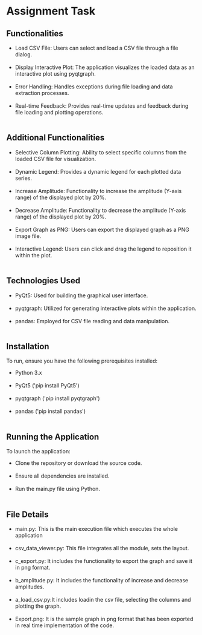# Assignment Task
<h2> Functionalities </h2>
<ul>
<li>Load CSV File: Users can select and load a CSV file through a file dialog.</li><br>
<li>Display Interactive Plot: The application visualizes the loaded data as an interactive plot using pyqtgraph.</li><br>
<li>Error Handling: Handles exceptions during file loading and data extraction processes.</li><br>
<li>Real-time Feedback: Provides real-time updates and feedback during file loading and plotting operations.</li><br>
</ul>

<h2>Additional Functionalities</h2>
<ul>
<li>Selective Column Plotting: Ability to select specific columns from the loaded CSV file for visualization.</li><br>
<li>Dynamic Legend: Provides a dynamic legend for each plotted data series.</li><br>
<li>Increase Amplitude: Functionality to increase the amplitude (Y-axis range) of the displayed plot by 20%.</li><br>
<li>Decrease Amplitude: Functionality to decrease the amplitude (Y-axis range) of the displayed plot by 20%.</li><br>
<li>Export Graph as PNG: Users can export the displayed graph as a PNG image file.</li><br>
<li>Interactive Legend: Users can click and drag the legend to reposition it within the plot.</li><br>
</ul>

<h2>Technologies Used</h2>
<ul>
<li>PyQt5: Used for building the graphical user interface.</li><br>
<li>pyqtgraph: Utilized for generating interactive plots within the application.</li><br>
<li>pandas: Employed for CSV file reading and data manipulation.</li><br>
</ul>

<h2>Installation</h2>
To run, ensure you have the following prerequisites installed:<br>
<ul>
<li>Python 3.x</li><br>
<li>PyQt5 ('pip install PyQt5')</li><br>
<li>pyqtgraph ('pip install pyqtgraph')</li><br>
<li>pandas ('pip install pandas')</li><br>
</ul>

<h2>Running the Application</h2>
To launch the application:<br>
<ul>
<li>Clone the repository or download the source code.</li><br>
<li>Ensure all dependencies are installed.</li><br>
<li>Run the main.py file using Python.</li><br>
</ul>

<h2>File Details</h2>
<ul>
<li>main.py: This is the main execution file which executes the whole application</li><br>
<li>csv_data_viewer.py: This file integrates all the module, sets the layout.</li><br>
<li>c_export.py: It includes the functionality to export the graph and save it in png format.</li><br>
<li>b_amplitude.py: It includes the functionality of increase and decrease amplitudes.</li><br>
<li>a_load_csv.py:It includes loadin the csv file, selecting the columns and plotting the graph.</li><br>
<li>Export.png: It is the sample graph in png format that has been exported in real time implementation of the code.</li><br>
</ul>